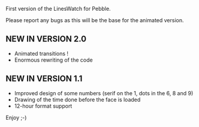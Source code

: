 First version of the LinesWatch for Pebble.

Please report any bugs as this will be the base for the animated version.

## NEW IN VERSION 2.0 ##
- Animated transitions !
- Enormous rewriting of the code

## NEW IN VERSION 1.1 ##
- Improved design of some numbers (serif on the 1, dots in the 6, 8 and 9)
- Drawing of the time done before the face is loaded
- 12-hour format support

Enjoy ;-)
